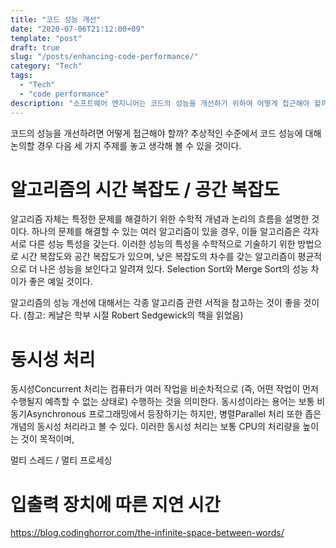 ```yaml
---
title: "코드 성능 개선"
date: "2020-07-06T21:12:00+09"
template: "post"
draft: true
slug: "/posts/enhancing-code-performance/"
category: "Tech"
tags:
  - "Tech"
  - "code performance"
description: "소프트웨어 엔지니어는 코드의 성능을 개선하기 위하여 어떻게 접근해야 할까? 알고리즘의 시간/성능 복잡도, 동시성 처리, 입출력 장치에 따른 지연 시간과 이것이 코드의 성능에 미치는 영향에 대해 개념적인 수준에서 살펴보도록 하자."
---
```


코드의 성능을 개선하려면 어떻게 접근해야 할까? 추상적인 수준에서 코드 성능에 대해 논의할 경우 다음 세 가지 주제를 놓고 생각해 볼 수 있을 것이다.


# 알고리즘의 시간 복잡도 / 공간 복잡도

알고리즘 자체는 특정한 문제를 해결하기 위한 수학적 개념과 논리의 흐름을 설명한 것이다. 하나의 문제를 해결할 수 있는 여러 알고리즘이 있을 경우, 이들 알고리즘은 각자 서로 다른 성능 특성을 갖는다. 이러한 성능의 특성을 수학적으로 기술하기 위한 방법으로 시간 복잡도와 공간 복잡도가 있으며, 낮은 복잡도의 차수를 갖는 알고리즘이 평균적으로 더 나은 성능을 보인다고 알려져 있다. Selection Sort와 Merge Sort의 성능 차이가 좋은 예일 것이다.

알고리즘의 성능 개선에 대해서는 각종 알고리즘 관련 서적을 참고하는 것이 좋을 것이다. (참고: 케냘은 학부 시절 Robert Sedgewick의 책을 읽었음)


# 동시성 처리

동시성Concurrent 처리는 컴퓨터가 여러 작업을 비순차적으로 (즉, 어떤 작업이 먼저 수행될지 예측할 수 없는 상태로) 수행하는 것을 의미한다. 동시성이라는 용어는 보통 비동기Asynchronous 프로그래밍에서 등장하기는 하지만, 병렬Parallel 처리 또한 좁은 개념의 동시성 처리라고 볼 수 있다. 이러한 동시성 처리는 보통 CPU의 처리량을 높이는 것이 목적이며, 

멀티 스레드 / 멀티 프로세싱 


# 입출력 장치에 따른 지연 시간


https://blog.codinghorror.com/the-infinite-space-between-words/